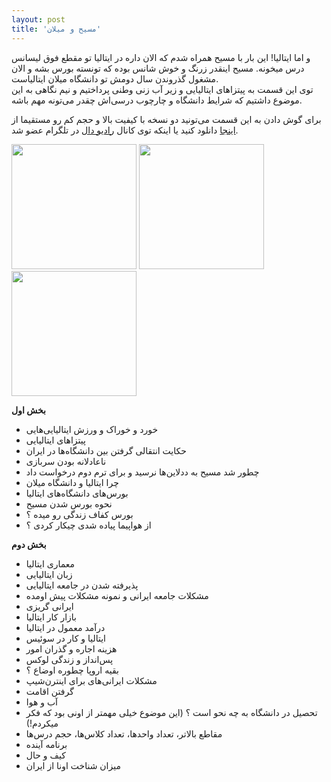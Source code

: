 ```yaml
---
layout: post
title: 'مسیح و میلان'
---
```


و اما ایتالیا! این بار با مسیح همراه شدم که الان داره در ایتالیا تو مقطع فوق لیسانس درس میخونه. مسیح اینقدر زرنگ و خوش شانس بوده که تونسته بورس بشه و الان مشغول گذروندن سال دومش تو دانشگاه میلان ایتالیاست.  
توی این قسمت به پیتزاهای ایتالیایی و زیر آب زنی وطنی پرداختیم و نیم نگاهی به این موضوع داشتیم که شرایط دانشگاه و چارچوب درسی‌اش چقدر می‌تونه مهم باشه.

برای گوش دادن به این قسمت می‌تونید دو نسخه با کیفیت بالا و حجم کم رو مستقیما از [اینجا](http://bit.ly/daal-06) دانلود کنید یا اینکه توی کانال [رادیو دال](https://telegram.me/radioDaal) در تلگرام عضو شد.

<!--![img](/radioDaal/public/img/MySelf.jpg width="200" height="200")-->
<div class="image-line">
<img src="/radioDaal/public/img/masih/1.jpg" width="200" height="200">
<img src="/radioDaal/public/img/masih/2.jpg" width="200" height="200">
<img src="/radioDaal/public/img/masih/3.jpg" width="200" height="200">
</div>

**بخش اول**

- خورد و خوراک و ورزش ایتالیایی‌هایی
- پیتزاهای ایتالیایی
- حکایت انتقالی گرفتن بین دانشگاه‌ها در ایران
- ناعادلانه بودن سربازی
- چطور شد مسیح به ددلاین‌ها نرسید و برای ترم دوم درخواست داد
- چرا ایتالیا و دانشگاه میلان
- بورس‌های دانشگاه‌های ایتالیا
- نحوه بورس شدن مسیح
- بورس کفاف زندگی رو میده ؟
- از هواپیما پیاده شدی چیکار کردی ؟

**بخش دوم**

- معماری ایتالیا
- زبان ایتالیایی
- پذیرفته شدن در جامعه ایتالیایی
- مشکلات جامعه ایرانی و نمونه مشکلات پیش اومده
- ایرانی گریزی
- بازار کار ایتالیا
- درآمد معمول در ایتالیا
- ایتالیا و کار در سوئیس
- هزینه اجاره و گذران امور
- پس‌انداز و زندگی لوکس
- بقیه اروپا چطوره اوضاع ؟
- مشکلات ایرانی‌های برای اینترن‌شیپ
- گرفتن اقامت
- آب و هوا
- تحصیل در دانشگاه به چه نحو است ؟ (این موضوع خیلی مهمتر از اونی بود که فکر میکردم!)
- مقاطع بالاتر، تعداد واحدها، تعداد کلاس‌ها، حجم درس‌ها
- برنامه ‌آینده
- کیف و حال
- میزان شناخت اونا از ایران
